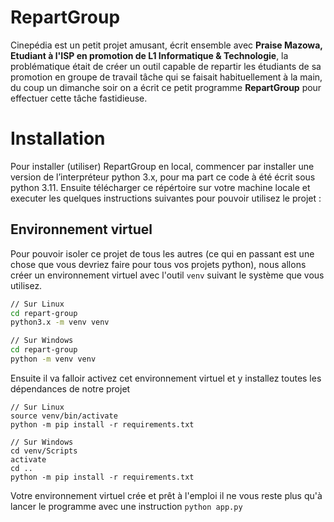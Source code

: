 # RepartGroup

Cinepédia est un petit projet amusant, écrit ensemble avec __Praise Mazowa, Etudiant à l'ISP en promotion de L1 Informatique & Technologie__, la problématique était de créer un outil capable de repartir les étudiants de sa promotion en groupe de travail tâche qui se faisait habituellement à la main, du coup un dimanche soir on a écrit ce petit programme __RepartGroup__ pour effectuer cette tâche fastidieuse.

# Installation

Pour installer (utiliser) RepartGroup en local, commencer par installer une version de l’interpréteur python 3.x, pour ma part ce code à été écrit sous python 3.11. Ensuite télécharger ce répértoire sur votre machine locale et executer les quelques instructions suivantes pour pouvoir utilisez le projet :

## Environnement virtuel

Pour pouvoir isoler ce projet de tous les autres (ce qui en passant est une chose que vous devriez faire pour tous vos projets python), nous allons créer un environnement virtuel avec l'outil `venv` suivant le système que vous utilisez.

```bash 
// Sur Linux
cd repart-group
python3.x -m venv venv

// Sur Windows
cd repart-group
python -m venv venv
```

Ensuite il va falloir activez cet environnement virtuel et y installez toutes les dépendances de notre projet

```bas
// Sur Linux
source venv/bin/activate
python -m pip install -r requirements.txt

// Sur Windows
cd venv/Scripts
activate
cd ..
python -m pip install -r requirements.txt
```

Votre environnement virtuel crée et prêt à l'emploi il ne vous reste plus qu'à lancer le programme avec une instruction `python app.py`

